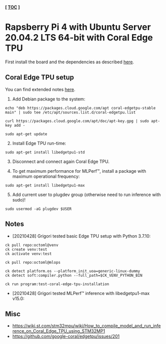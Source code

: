 **[ [TOC](../README.md) ]**

# Rapsberry Pi 4 with Ubuntu Server 20.04.2 LTS 64-bit with Coral Edge TPU

First install the board and the dependencies as described [here](rpi4-ubuntu.md).

## Coral Edge TPU setup

You can find extended notes [here](https://coral.ai/docs/accelerator/get-started/#1-install-the-edge-tpu-runtime).

1. Add Debian package to the system:

```
echo "deb https://packages.cloud.google.com/apt coral-edgetpu-stable main" | sudo tee /etc/apt/sources.list.d/coral-edgetpu.list

curl https://packages.cloud.google.com/apt/doc/apt-key.gpg | sudo apt-key add -

sudo apt-get update
```

2. Install Edge TPU run-time:
```
sudo apt-get install libedgetpu1-std
```

3. Disconnect and connect again Coral Edge TPU.

4. To get maximum performance for MLPerf&trade;, install a package with maximum operational frequency:
```
sudo apt-get install libedgetpu1-max

```

5. Add current user to plugdev group (otherwise need to run inference with sudo)!

```
sudo usermod -aG plugdev $USER
```

## Notes

* [20210428] Grigori tested basic Edge TPU setup with Python 3.7.10:

```
ck pull repo:octoml@venv
ck create venv:test
ck activate venv:test

ck pull repo:octoml@mlops

ck detect platform.os --platform_init_uoa=generic-linux-dummy
ck detect soft:compiler.python --full_path=$CK_VENV_PYTHON_BIN

ck run program:test-coral-edge-tpu-installation
```

* [20210428] Grigori tested MLPerf&trade; inference with libedgetpu1-max v15.0:


## Misc

* https://wiki.st.com/stm32mpu/wiki/How_to_compile_model_and_run_inference_on_Coral_Edge_TPU_using_STM32MP1
* https://github.com/google-coral/edgetpu/issues/201
